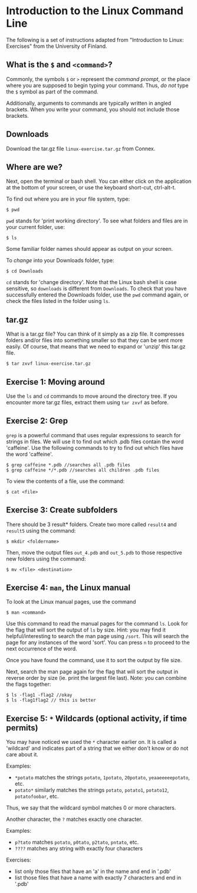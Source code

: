 # Introduction to the Linux Command Line

The following is a set of instructions adapted from "Introduction to Linux: Exercises" from the University of Finland.

## What is the `$` and `<command>`?
Commonly, the symbols `$` or `>` represent the _command prompt_, or the place where you are supposed to begin typing your command. Thus, _do not_ type the `$` symbol as part of the command.

Additionally, arguments to commands are typically written in angled brackets. When you write your command, you should not include those brackets.

## Downloads
Download the tar.gz file `linux-exercise.tar.gz` from Connex.

## Where are we?

Next, open the terminal or bash shell. You can either click on the application at the bottom of your screen, or use the keyboard short-cut, ctrl-alt-t.

To find out where you are in your file system, type:

```
$ pwd
```

`pwd` stands for 'print working directory'. To see what folders and files are in your current folder, use:

```
$ ls
```

Some familiar folder names should appear as output on your screen.

To _change_ into your Downloads folder, type:

```
$ cd Downloads
```

`cd` stands for 'change directory'. Note that the Linux bash shell is case sensitive, so `downloads` is different from `Downloads`. To check that you have successfully entered the Downloads folder, use the `pwd` command again, or check the files listed in the folder using `ls`. 

## tar.gz

What is a tar.gz file? You can think of it simply as a zip file. It compresses folders and/or files into something smaller so that they can be sent more easily. Of course, that means that we need to expand or 'unzip' this tar.gz file.

```
$ tar zxvf linux-exercise.tar.gz
```

## Exercise 1: Moving around

Use the `ls` and `cd` commands to move around the directory tree. If you encounter more tar.gz files, extract them using `tar zxvf` as before.

## Exercise 2: Grep

`grep` is a powerful command that uses regular expressions to search for strings in files. We will use it to find out which .pdb files contain the word 'caffeine'. Use the following commands to try to find out which files have the word 'caffeine'.

```
$ grep caffeine *.pdb //searches all .pdb files
$ grep caffeine */*.pdb //searches all children .pdb files
```

To view the contents of a file, use the command:

```
$ cat <file>
```

## Exercise 3: Create subfolders

There should be 3 result\* folders. Create two more called `result4` and `result5` using the command:

```
$ mkdir <foldername>
```

Then, move the output files `out_4.pdb` and `out_5.pdb` to those respective new folders using the command:

```
$ mv <file> <destination>
```

## Exercise 4: `man`, the Linux manual

To look at the Linux manual pages, use the command

```
$ man <command>
```

Use this command to read the manual pages for the command `ls`. Look for the flag that will sort the output of `ls` by size. Hint: you may find it helpful/interesting to search the man page using `/sort`. This will search the page for any instances of the word 'sort'. You can press `n` to proceed to the next occurrence of the word.

Once you have found the command, use it to sort the output by file size.

Next, search the man page again for the flag that will sort the output in reverse order by size (ie. print the largest file last). Note: you can combine the flags together:

```
$ ls -flag1 -flag2 //okay
$ ls -flag1flag2 // this is better
```

## Exercise 5: `*` Wildcards (optional activity, if time permits)

You may have noticed we used the `*` character earlier on. It is called a 'wildcard' and indicates part of a string that we either don't know or do not care about it.

Examples:
- `*potato` matches the strings `potato`, `1potato`, `20potato`, `yeaaeeeeepotato`, etc.
- `potato*` similarly matches the strings `potato`, `potato1`, `potato12`, `potatofoobar`, etc.

Thus, we say that the wildcard symbol matches 0 or more characters.

Another character, the `?` matches exactly one character.

Examples:
- `p?tato` matches `potato`, `p0tato`, `p2tato`, `pntato`, etc.
- `????` matches any string with exactly four characters

Exercises:
- list only those files that have an 'a' in the name and end in '.pdb'
- list those files that have a name with exactly 7 characters and end in '.pdb'
